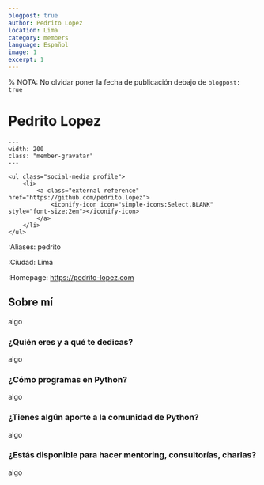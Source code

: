 ```yaml
---
blogpost: true
author: Pedrito Lopez
location: Lima
category: members
language: Español
image: 1
excerpt: 1
---
```


% NOTA: No olvidar poner la fecha de publicación debajo de `blogpost: true`

# Pedrito Lopez

```{gravatar} pedrito@example.com
---
width: 200
class: "member-gravatar"
---
```

```{raw} html
<ul class="social-media profile">
    <li>
        <a class="external reference" href="https://github.com/pedrito.lopez">
            <iconify-icon icon="simple-icons:Select.BLANK" style="font-size:2em"></iconify-icon>
        </a>
    </li>
</ul>
```

:Aliases: pedrito

:Ciudad: Lima

:Homepage: https://pedrito-lopez.com

## Sobre mí

algo

### ¿Quién eres y a qué te dedicas?

algo

### ¿Cómo programas en Python?

algo

### ¿Tienes algún aporte a la comunidad de Python?

algo

### ¿Estás disponible para hacer mentoring, consultorías, charlas?

algo
